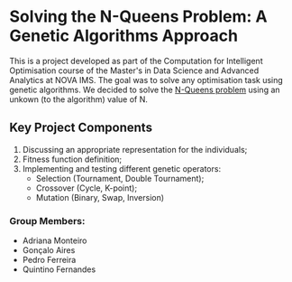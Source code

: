 # Solving the N-Queens Problem: A Genetic Algorithms Approach

This is a project developed as part of the Computation for Intelligent Optimisation course of the Master's in Data Science and Advanced Analytics at NOVA IMS. The goal was to solve any optimisation task using genetic algorithms. We decided to solve the [N-Queens problem](https://developers.google.com/optimization/cp/queens) using an unkown (to the algorithm) value of N.

## Key Project Components
1. Discussing an appropriate representation for the individuals;
2. Fitness function definition;
3. Implementing and testing different genetic operators:
   * Selection (Tournament, Double Tournament);
   * Crossover (Cycle, K-point);
   * Mutation (Binary, Swap, Inversion)

### Group Members:
- Adriana Monteiro
- Gonçalo Aires
- Pedro Ferreira
- Quintino Fernandes
